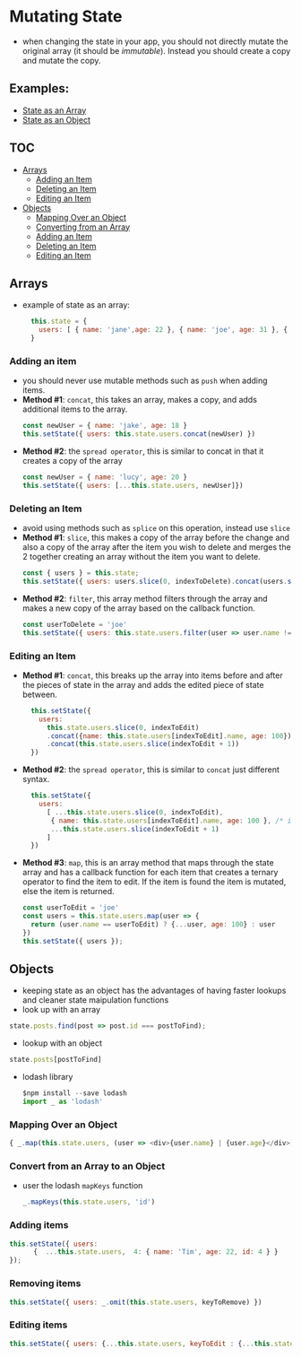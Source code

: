 # Mutating State 
- when changing the state in your app, you should not directly mutate the original array (it should be *immutable*).  Instead you should create a copy and mutate the copy. 

## Examples:
- [State as an Array](https://codepen.io/mary-chap/pen/PBLmeL?editors=0011)
- [State as an Object](https://codepen.io/mary-chap/pen/BPEjoW?editors=0111)

## TOC
- [Arrays](#arrays)
  - [Adding an Item](#adding-an-item)
  - [Deleting an Item](#deleting-an-item)
  - [Editing an Item](#editing-an-item)
- [Objects](#objects)
  - [Mapping Over an Object](#mapping-over-an-object)
  - [Converting from an Array](#convert-from-an-array-to-an-object)
  - [Adding an Item](#adding-items)
  - [Deleting an Item](#removing-items)
  - [Editing an Item](#editing-items)

## Arrays
- example of state as an array:
  ```javascript
    this.state = {
      users: [ { name: 'jane',age: 22 }, { name: 'joe', age: 31 }, { name: 'tyler', age: 28 } ]
    }
  ```
### Adding an item
- you should never use mutable methods such as `push` when adding items.  
- **Method #1**: `concat`, this takes an array, makes a copy, and adds additional items to the array.
  ```javascript
  const newUser = { name: 'jake', age: 18 }
  this.setState({ users: this.state.users.concat(newUser) })
  ```
- **Method #2**: the `spread operator`, this is similar to concat in that it creates a copy of the array
    ```javascript
    const newUser = { name: 'lucy', age: 20 }
    this.setState({ users: [...this.state.users, newUser]})
    ```
### Deleting an Item 
- avoid using methods such as `splice` on this operation, instead use `slice`
- **Method #1**: `slice`, this makes a copy of the array before the change and also a copy of the array after the item you wish to delete and merges the 2 together creating an array without the item you want to delete.
    ```javascript
    const { users } = this.state;
    this.setState({ users: users.slice(0, indexToDelete).concat(users.slice(indexToDelete + 1)) })
    ```
- **Method #2**: `filter`, this array method filters through the array and makes a new copy of the array based on the callback function.  
    ```javascript
    const userToDelete = 'joe'
    this.setState({ users: this.state.users.filter(user => user.name !== userToDelete )})
    ```
### Editing an Item
- **Method #1**: `concat`, this breaks up the array into items before and after the pieces of state in the array and adds the edited piece of state between.  
  ```javascript
    this.setState({
      users: 
        this.state.users.slice(0, indexToEdit)
        .concat({name: this.state.users[indexToEdit].name, age: 100}) /* item to edit */
        .concat(this.state.users.slice(indexToEdit + 1))
    })
  ```
- **Method #2**: the `spread operator`, this is similar to `concat` just different syntax.
  ```javascript
    this.setState({ 
      users:
        [ ...this.state.users.slice(0, indexToEdit), 
         { name: this.state.users[indexToEdit].name, age: 100 }, /* item to edit */
         ...this.state.users.slice(indexToEdit + 1)
        ]
    })
  ```
- **Method #3**: `map`, this is an array method that maps through the state array and has a callback function for each item that creates a ternary operator to find the item to edit.  If the item is found the item is mutated, else the item is returned.
  ```javascript
  const userToEdit = 'joe'
  const users = this.state.users.map(user => {
    return (user.name == userToEdit) ? {...user, age: 100} : user
  })
  this.setState({ users });
  ```

## Objects 
- keeping state as an object has the advantages of having faster lookups and cleaner state maipulation functions 
- look up with an array
```javascript
state.posts.find(post => post.id === postToFind);
```
- lookup with an object
```javascript
state.posts[postToFind]
```
- lodash library 
  ```javascript
  $npm install --save lodash
  import _ as 'lodash'
  ```
  
### Mapping Over an Object
```javascript
{ _.map(this.state.users, (user => <div>{user.name} | {user.age}</div>)) }
```

### Convert from an Array to an Object
- user the lodash `mapKeys` function
  ```javascript
  _.mapKeys(this.state.users, 'id')
  ```


### Adding items 
```javascript
this.setState({ users: 
      {  ...this.state.users,  4: { name: 'Tim', age: 22, id: 4 } } 
});
```

### Removing items
```javascript
this.setState({ users: _.omit(this.state.users, keyToRemove) })
```

### Editing items
```javascript
this.setState({ users: {...this.state.users, keyToEdit : {...this.state.users[keyToEdit], age: 21  }} })
```


